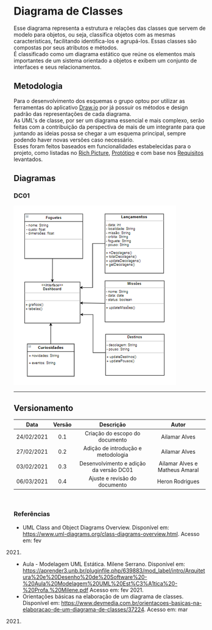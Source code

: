 # Diagrama de Classes

Esse diagrama representa a estrutura e relações das classes que servem de modelo para objetos, ou seja, classifica objetos com as mesmas características, facilitando identifica-los e agrupá-los. Essas classes são compostas por seus atributos e métodos.  
É classificado como um diagrama estático que reúne os elementos mais importantes de um sistema orientado a objetos e exibem um conjunto de interfaces e seus relacionamentos.  

## Metodologia

Para o desenvolvimento dos esquemas o grupo optou por utilizar as ferramentas do aplicativo [Draw.io](https://app.diagrams.net/) por já possuir os métodos e design padrão das representações de cada diagrama.  
As UML's de classe, por ser um diagrama essencial e mais complexo, serão feitas com a contribuição da perspectiva de mais de um integrante para que juntando as ideias possa se chegar a um esquema principal, sempre podendo haver novas versões caso necessário.  
Esses foram feitos baseados em funcionalidades estabelecidas para o projeto, como listadas no [Rich Picture](https://unbarqdsw2020-2.github.io/2020.2_G6_RocketX/#/pages/base/preTraceability/richPicture), [Protótipo](../../base.prototype.md) e com base nos [Requisitos](https://unbarqdsw2020-2.github.io/2020.2_G6_RocketX/#/pages/base/elicitation/introspeccao) levantados. 

## Diagramas

### DC01

![Diagrama de Classe 01](../assets/classe.png)


---

## Versionamento

|Data|Versão|Descrição|Autor|
|:--------:|:---:|:-------------------:|:------------:|
|24/02/2021| 0.1 | Criação do escopo do documento| Ailamar Alves 
|27/02/2021| 0.2 | Adição de introdução e metodologia | Ailamar Alves 
|03/02/2021| 0.3 | Desenvolvimento e adição da versão DC01 | Ailamar Alves e Matheus Amaral
|06/03/2021| 0.4 | Ajuste e revisão do documento | Heron Rodrigues
  
</br>

### Referências

- UML Class and Object Diagrams Overview. Disponível em: <https://www.uml-diagrams.org/class-diagrams-overview.html>. Acesso em: fev 
2021.
- Aula - Modelagem UML Estática. Milene Serrano. Disponível em: <https://aprender3.unb.br/pluginfile.php/639883/mod_label/intro/Arquitetura%20e%20Desenho%20de%20Software%20-%20Aula%20Modelagem%20UML%20Est%C3%A1tica%20-%20Profa.%20Milene.pdf> Acesso em: fev 2021.
- Orientações básicas na elaboração de um diagrama de classes. Disponível em: <https://www.devmedia.com.br/orientacoes-basicas-na-elaboracao-de-um-diagrama-de-classes/37224>. Acesso em: mar 
2021.
